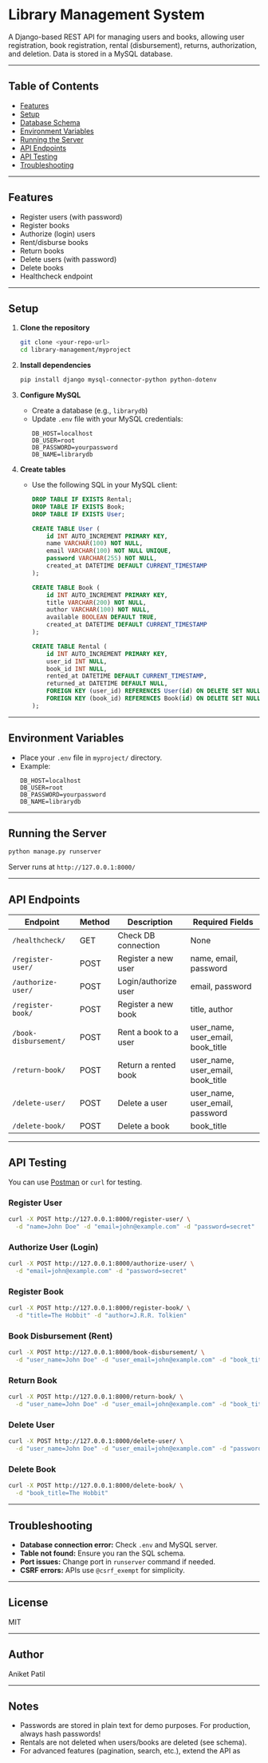 # Library Management System

A Django-based REST API for managing users and books, allowing user registration, book registration, rental (disbursement), returns, authorization, and deletion. Data is stored in a MySQL database.

---

## Table of Contents

- [Features](#features)
- [Setup](#setup)
- [Database Schema](#database-schema)
- [Environment Variables](#environment-variables)
- [Running the Server](#running-the-server)
- [API Endpoints](#api-endpoints)
- [API Testing](#api-testing)
- [Troubleshooting](#troubleshooting)

---

## Features

- Register users (with password)
- Register books
- Authorize (login) users
- Rent/disburse books
- Return books
- Delete users (with password)
- Delete books
- Healthcheck endpoint

---

## Setup

1. **Clone the repository**
   ```sh
   git clone <your-repo-url>
   cd library-management/myproject
   ```

2. **Install dependencies**
   ```sh
   pip install django mysql-connector-python python-dotenv
   ```

3. **Configure MySQL**
   - Create a database (e.g., `librarydb`)
   - Update `.env` file with your MySQL credentials:
     ```
     DB_HOST=localhost
     DB_USER=root
     DB_PASSWORD=yourpassword
     DB_NAME=librarydb
     ```

4. **Create tables**
   - Use the following SQL in your MySQL client:
     ```sql
     DROP TABLE IF EXISTS Rental;
     DROP TABLE IF EXISTS Book;
     DROP TABLE IF EXISTS User;

     CREATE TABLE User (
         id INT AUTO_INCREMENT PRIMARY KEY,
         name VARCHAR(100) NOT NULL,
         email VARCHAR(100) NOT NULL UNIQUE,
         password VARCHAR(255) NOT NULL,
         created_at DATETIME DEFAULT CURRENT_TIMESTAMP
     );

     CREATE TABLE Book (
         id INT AUTO_INCREMENT PRIMARY KEY,
         title VARCHAR(200) NOT NULL,
         author VARCHAR(100) NOT NULL,
         available BOOLEAN DEFAULT TRUE,
         created_at DATETIME DEFAULT CURRENT_TIMESTAMP
     );

     CREATE TABLE Rental (
         id INT AUTO_INCREMENT PRIMARY KEY,
         user_id INT NULL,
         book_id INT NULL,
         rented_at DATETIME DEFAULT CURRENT_TIMESTAMP,
         returned_at DATETIME DEFAULT NULL,
         FOREIGN KEY (user_id) REFERENCES User(id) ON DELETE SET NULL,
         FOREIGN KEY (book_id) REFERENCES Book(id) ON DELETE SET NULL
     );
     ```

---

## Environment Variables

- Place your `.env` file in `myproject/` directory.
- Example:
  ```
  DB_HOST=localhost
  DB_USER=root
  DB_PASSWORD=yourpassword
  DB_NAME=librarydb
  ```

---

## Running the Server

```sh
python manage.py runserver
```
Server runs at `http://127.0.0.1:8000/`

---

## API Endpoints

| Endpoint                | Method | Description                          | Required Fields                |
|-------------------------|--------|--------------------------------------|--------------------------------|
| `/healthcheck/`         | GET    | Check DB connection                  | None                           |
| `/register-user/`       | POST   | Register a new user                  | name, email, password          |
| `/authorize-user/`      | POST   | Login/authorize user                 | email, password                |
| `/register-book/`       | POST   | Register a new book                  | title, author                  |
| `/book-disbursement/`   | POST   | Rent a book to a user                | user_name, user_email, book_title |
| `/return-book/`         | POST   | Return a rented book                 | user_name, user_email, book_title |
| `/delete-user/`         | POST   | Delete a user                        | user_name, user_email, password|
| `/delete-book/`         | POST   | Delete a book                        | book_title                     |

---

## API Testing

You can use [Postman](https://www.postman.com/) or `curl` for testing.

### Register User

```sh
curl -X POST http://127.0.0.1:8000/register-user/ \
  -d "name=John Doe" -d "email=john@example.com" -d "password=secret"
```

### Authorize User (Login)

```sh
curl -X POST http://127.0.0.1:8000/authorize-user/ \
  -d "email=john@example.com" -d "password=secret"
```

### Register Book

```sh
curl -X POST http://127.0.0.1:8000/register-book/ \
  -d "title=The Hobbit" -d "author=J.R.R. Tolkien"
```

### Book Disbursement (Rent)

```sh
curl -X POST http://127.0.0.1:8000/book-disbursement/ \
  -d "user_name=John Doe" -d "user_email=john@example.com" -d "book_title=The Hobbit"
```

### Return Book

```sh
curl -X POST http://127.0.0.1:8000/return-book/ \
  -d "user_name=John Doe" -d "user_email=john@example.com" -d "book_title=The Hobbit"
```

### Delete User

```sh
curl -X POST http://127.0.0.1:8000/delete-user/ \
  -d "user_name=John Doe" -d "user_email=john@example.com" -d "password=secret"
```

### Delete Book

```sh
curl -X POST http://127.0.0.1:8000/delete-book/ \
  -d "book_title=The Hobbit"
```

---

## Troubleshooting

- **Database connection error:** Check `.env` and MySQL server.
- **Table not found:** Ensure you ran the SQL schema.
- **Port issues:** Change port in `runserver` command if needed.
- **CSRF errors:** APIs use `@csrf_exempt` for simplicity.

---

## License

MIT

---

## Author

Aniket Patil

---

## Notes

- Passwords are stored in plain text for demo purposes. For production, always hash passwords!
- Rentals are not deleted when users/books are deleted (see schema).
- For advanced features (pagination, search, etc.), extend the API as